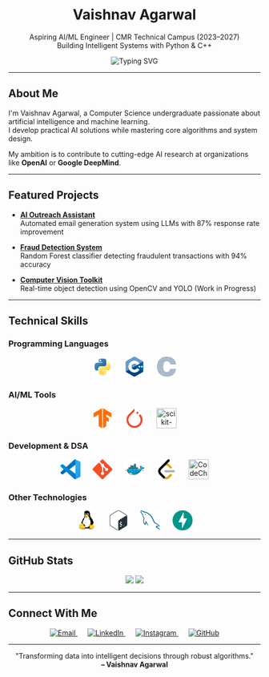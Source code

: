 <h1 align="center">Vaishnav Agarwal</h1>

<p align="center">
  Aspiring AI/ML Engineer | CMR Technical Campus (2023–2027)<br>
  Building Intelligent Systems with Python & C++
</p>

<p align="center">
  <img src="https://readme-typing-svg.herokuapp.com?font=Fira+Code&weight=500&size=22&pause=1000&color=1F6FEB&center=true&vCenter=true&width=600&lines=AI+%2F+ML+Developer;Python+%7C+C%2B%2B+Programmer;Data+Science+%7C+Machine+Learning" alt="Typing SVG" />
</p>

---

## About Me

I'm Vaishnav Agarwal, a Computer Science undergraduate passionate about artificial intelligence and machine learning.  
I develop practical AI solutions while mastering core algorithms and system design.

My ambition is to contribute to cutting-edge AI research at organizations like **OpenAI** or **Google DeepMind**.

---

## Featured Projects

- **[AI Outreach Assistant](https://github.com/Vaishnav00769/automated_AI_outreach)**  
  Automated email generation system using LLMs with 87% response rate improvement

- **[Fraud Detection System](https://github.com/Vaishnav00769/Fraud-Detection-System)**  
  Random Forest classifier detecting fraudulent transactions with 94% accuracy

- **[Computer Vision Toolkit](https://github.com/Vaishnav00769/)**  
  Real-time object detection using OpenCV and YOLO (Work in Progress)

---

## Technical Skills

### Programming Languages
<p align="center">
  <img src="https://raw.githubusercontent.com/devicons/devicon/master/icons/python/python-original.svg" title="Python" width="40" height="40" style="margin: 0 10px;"/>
  <img src="https://raw.githubusercontent.com/devicons/devicon/master/icons/cplusplus/cplusplus-original.svg" title="C++" width="40" height="40" style="margin: 0 10px;"/>
  <img src="https://raw.githubusercontent.com/devicons/devicon/master/icons/c/c-original.svg" title="C" width="40" height="40" style="margin: 0 10px;"/>
</p>

### AI/ML Tools
<p align="center">
  <img src="https://raw.githubusercontent.com/devicons/devicon/master/icons/tensorflow/tensorflow-original.svg" title="TensorFlow" width="40" height="40" style="margin: 0 10px;"/>
  <img src="https://raw.githubusercontent.com/devicons/devicon/master/icons/pytorch/pytorch-original.svg" title="PyTorch" width="40" height="40" style="margin: 0 10px;"/>
  <img src="https://upload.wikimedia.org/wikipedia/commons/0/05/Scikit_learn_logo_small.svg" title="scikit-learn" width="40" height="40" style="margin: 0 10px;"/>
</p>

### Development & DSA
<p align="center">
  <img src="https://raw.githubusercontent.com/devicons/devicon/master/icons/vscode/vscode-original.svg" title="VSCode" width="40" height="40" style="margin: 0 10px;"/>
  <img src="https://raw.githubusercontent.com/devicons/devicon/master/icons/git/git-original.svg" title="Git" width="40" height="40" style="margin: 0 10px;"/>
  <img src="https://raw.githubusercontent.com/devicons/devicon/master/icons/docker/docker-original.svg" title="Docker" width="40" height="40" style="margin: 0 10px;"/>
  <img src="https://raw.githubusercontent.com/devicons/devicon/master/icons/leetcode/leetcode-original.svg" title="LeetCode" width="40" height="40" style="margin: 0 10px;"/>
  <img src="https://cdn.iconscout.com/icon/free/png-256/free-codechef-3521603-2945001.png" title="CodeChef" width="40" height="40" style="margin: 0 10px;"/>
</p>

### Other Technologies
<p align="center">
  <img src="https://raw.githubusercontent.com/devicons/devicon/master/icons/linux/linux-original.svg" title="Linux" width="40" height="40" style="margin: 0 10px;"/>
  <img src="https://raw.githubusercontent.com/devicons/devicon/master/icons/bash/bash-original.svg" title="Bash" width="40" height="40" style="margin: 0 10px;"/>
  <img src="https://raw.githubusercontent.com/devicons/devicon/master/icons/mysql/mysql-original.svg" title="MySQL" width="40" height="40" style="margin: 0 10px;"/>
  <img src="https://raw.githubusercontent.com/devicons/devicon/master/icons/fastapi/fastapi-original.svg" title="FastAPI" width="40" height="40" style="margin: 0 10px;"/>
</p>

---

## GitHub Stats

<p align="center">
  <img src="https://github-readme-stats.vercel.app/api?username=Vaishnav00769&show_icons=true&theme=radical" width="49%" />
  <img src="https://github-readme-streak-stats.herokuapp.com?user=Vaishnav00769&theme=radical" width="49%" />
</p>

---

## Connect With Me

<p align="center">
  <a href="mailto:agarwalvaishnav007@gmail.com" style="margin: 0 10px;">
    <img src="https://cdn-icons-png.flaticon.com/512/732/732200.png" alt="Email" width="40" height="40"/>
  </a>
  <a href="https://www.linkedin.com/in/vaishnav-agarwal-9498542b0/" style="margin: 0 10px;">
    <img src="https://cdn-icons-png.flaticon.com/512/174/174857.png" alt="LinkedIn" width="40" height="40"/>
  </a>
  <a href="https://www.instagram.com/vaish_007_/" style="margin: 0 10px;">
    <img src="https://cdn-icons-png.flaticon.com/512/2111/2111463.png" alt="Instagram" width="40" height="40"/>
  </a>
  <a href="https://github.com/Vaishnav00769" style="margin: 0 10px;">
    <img src="https://cdn-icons-png.flaticon.com/512/733/733553.png" alt="GitHub" width="40" height="40"/>
  </a>
</p>

---

<p align="center">
  "Transforming data into intelligent decisions through robust algorithms."<br>
  <b>– Vaishnav Agarwal</b>
</p>
